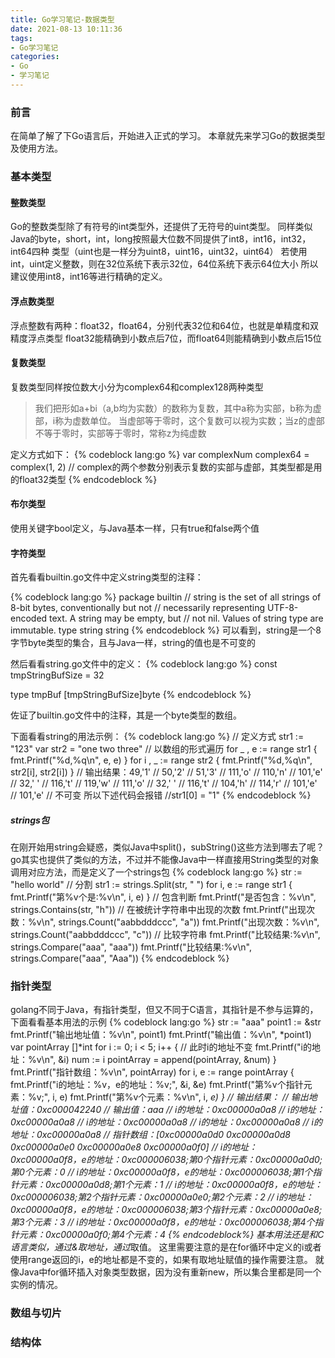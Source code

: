 ```yaml
---
title: Go学习笔记-数据类型
date: 2021-08-13 10:11:36
tags:
- Go学习笔记
categories:
- Go
- 学习笔记
---
```


### 前言
  在简单了解了下Go语言后，开始进入正式的学习。
  本章就先来学习Go的数据类型及使用方法。
<!-- more -->

### 基本类型

#### 整数类型

  Go的整数类型除了有符号的int类型外，还提供了无符号的uint类型。
  同样类似Java的byte，short，int，long按照最大位数不同提供了int8，int16，int32，int64四种
  类型（uint也是一样分为uint8，uint16，uint32，uint64）
  若使用int，uint定义整数，则在32位系统下表示32位，64位系统下表示64位大小
  所以建议使用int8，int16等进行精确的定义。

#### 浮点数类型

  浮点整数有两种：float32，float64，分别代表32位和64位，也就是单精度和双精度浮点类型
  float32能精确到小数点后7位，而float64则能精确到小数点后15位

#### 复数类型

  复数类型同样按位数大小分为complex64和complex128两种类型

> 我们把形如a+bi（a,b均为实数）的数称为复数，其中a称为实部，b称为虚部，i称为虚数单位。
> 当虚部等于零时，这个复数可以视为实数；当z的虚部不等于零时，实部等于零时，常称z为纯虚数
  
  定义方式如下：
{% codeblock lang:go %}
var complexNum complex64 = complex(1, 2)
// complex的两个参数分别表示复数的实部与虚部，其类型都是用的float32类型
{% endcodeblock %}

#### 布尔类型

  使用关键字bool定义，与Java基本一样，只有true和false两个值

#### 字符类型

  首先看看builtin.go文件中定义string类型的注释：

{% codeblock lang:go %}
package builtin
// string is the set of all strings of 8-bit bytes, conventionally but not
// necessarily representing UTF-8-encoded text. A string may be empty, but
// not nil. Values of string type are immutable.
type string string
{% endcodeblock %}
  可以看到，string是一个8字节byte类型的集合，且与Java一样，string的值也是不可变的

  然后看看string.go文件中的定义：
{% codeblock lang:go %}
const tmpStringBufSize = 32

type tmpBuf [tmpStringBufSize]byte
{% endcodeblock %}

  佐证了builtin.go文件中的注释，其是一个byte类型的数组。

  下面看看string的用法示例：
{% codeblock lang:go %}
  // 定义方式
  str1 := "123"
  var str2 = "one two three"
  // 以数组的形式遍历
  for _ , e := range str1 {
    fmt.Printf("%d,%q\n", e, e)
  }
  for i , _ := range str2 {
    fmt.Printf("%d,%q\n", str2[i], str2[i])
  }
  // 输出结果：49,'1'
  //          50,'2'
  //          51,'3'
  //          111,'o'
  //          110,'n'
  //          101,'e'
  //          32,' '
  //          116,'t'
  //          119,'w'
  //          111,'o'
  //          32,' '
  //          116,'t'
  //          104,'h'
  //          114,'r'
  //          101,'e'
  //          101,'e'
  // 不可变 所以下述代码会报错
  //str1[0] = "1"
{% endcodeblock %}

##### strings包
   
   在刚开始用string会疑惑，类似Java中split()，subString()这些方法到哪去了呢？
   go其实也提供了类似的方法，不过并不能像Java中一样直接用String类型的对象调用对应方法，而是定义了一个strings包
{% codeblock lang:go %}
  str := "hello world"
  // 分割
  str1 := strings.Split(str, " ")
  for i, e := range str1 {
    fmt.Printf("第%v个是:%v\n", i, e)
  }
  // 包含判断
  fmt.Printf("是否包含：%v\n", strings.Contains(str, "h"))
  // 在被统计字符串中出现的次数
  fmt.Printf("出现次数：%v\n", strings.Count("aabbdddccc", "a"))
  fmt.Printf("出现次数：%v\n", strings.Count("aabbdddccc", "c"))
  // 比较字符串
  fmt.Printf("比较结果:%v\n", strings.Compare("aaa", "aaa"))
  fmt.Printf("比较结果:%v\n", strings.Compare("aaa", "Aaa"))
{% endcodeblock %}

### 指针类型

   golang不同于Java，有指针类型，但又不同于C语言，其指针是不参与运算的，下面看看基本用法的示例
{% codeblock lang:go %}
  str := "aaa"
  point1 := &str
  fmt.Printf("输出地址值：%v\n", point1)
  fmt.Printf("输出值：%v\n", *point1)
  var pointArray []*int
  for i := 0; i < 5; i++ {
    // 此时i的地址不变
    fmt.Printf("i的地址：%v\n", &i)
    num := i
    pointArray = append(pointArray, &num)
  }
  fmt.Printf("指针数组：%v\n", pointArray)
  for i, e := range pointArray {
    fmt.Printf("i的地址：%v，e的地址：%v;", &i, &e)
    fmt.Printf("第%v个指针元素：%v;", i, e)
    fmt.Printf("第%v个元素：%v\n", i, *e)
  }
// 输出结果：
// 输出地址值：0xc000042240
// 输出值：aaa
// i的地址：0xc00000a0a8
// i的地址：0xc00000a0a8
// i的地址：0xc00000a0a8
// i的地址：0xc00000a0a8
// i的地址：0xc00000a0a8
// 指针数组：[0xc00000a0d0 0xc00000a0d8 0xc00000a0e0 0xc00000a0e8 0xc00000a0f0]
// i的地址：0xc00000a0f8，e的地址：0xc000006038;第0个指针元素：0xc00000a0d0;第0个元素：0
// i的地址：0xc00000a0f8，e的地址：0xc000006038;第1个指针元素：0xc00000a0d8;第1个元素：1
// i的地址：0xc00000a0f8，e的地址：0xc000006038;第2个指针元素：0xc00000a0e0;第2个元素：2
// i的地址：0xc00000a0f8，e的地址：0xc000006038;第3个指针元素：0xc00000a0e8;第3个元素：3
// i的地址：0xc00000a0f8，e的地址：0xc000006038;第4个指针元素：0xc00000a0f0;第4个元素：4
{% endcodeblock%}
  基本用法还是和C语言类似，通过&取地址，通过*取值。
  这里需要注意的是在for循环中定义的i或者使用range返回的i，e的地址都是不变的，如果有取地址赋值的操作需要注意。
  就像Java中for循环插入对象类型数据，因为没有重新new，所以集合里都是同一个实例的情况。

### 数组与切片

### 结构体